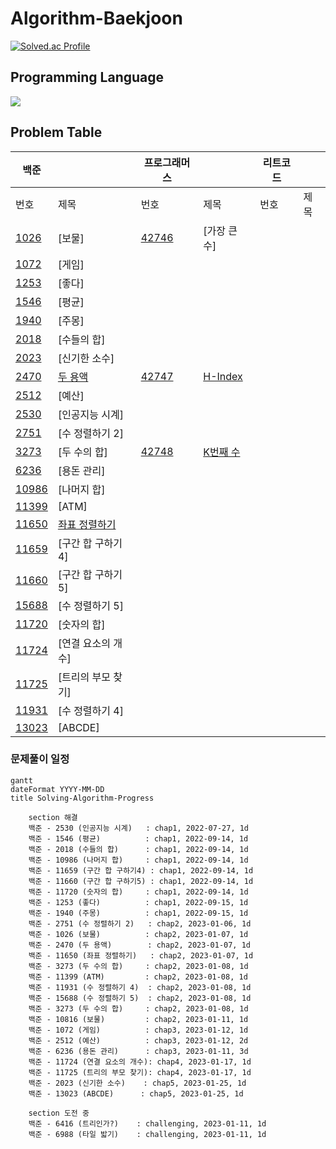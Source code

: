 # Algorithm-Baekjoon

[![Solved.ac Profile](http://mazassumnida.wtf/api/v2/generate_badge?boj=darkblose)](https://solved.ac/darkblose/)

## Programming Language

<img src="https://img.shields.io/badge/java-007396?style=for-the-badge&logo=java&logoColor=white">

## Problem Table

| 백준                                             |                                                                                                                                                | 프로그래머스                                                                   |                                                                                                                                 | 리트코드 |     |
|------------------------------------------------|------------------------------------------------------------------------------------------------------------------------------------------------|--------------------------------------------------------------------------|---------------------------------------------------------------------------------------------------------------------------------|------|-----|
| 번호                                             | 제목                                                                                                                                             | 번호                                                                       | 제목                                                                                                                              | 번호   | 제목  |
| [1026](https://www.acmicpc.net/problem/1026)   | [보물]                                                                                                                                           | [42746](https://school.programmers.co.kr/learn/courses/30/lessons/42746) | [가장 큰 수]                                                                                                                        |      |     |
| [1072](https://www.acmicpc.net/problem/1072)   | [게임]                                                                                                                                           |                                                                          |                                                                                                                                 |      |     |
| [1253](https://www.acmicpc.net/problem/1253)   | [좋다]                                                                                                                                           |                                                                          |                                                                                                                                 |      |     |
| [1546](https://www.acmicpc.net/problem/1546)   | [평균]                                                                                                                                           |                                                                          |                                                                                                                                 |      |     |
| [1940](https://www.acmicpc.net/problem/1940)   | [주몽]                                                                                                                                           |                                                                          |                                                                                                                                 |      |     |
| [2018](https://www.acmicpc.net/problem/2018)   | [수들의 합]                                                                                                                                        |                                                                          |                                                                                                                                 |      |     |
| [2023](https://www.acmicpc.net/problem/2023)   | [신기한 소수]                                                                                                                                       |                                                                          |                                                                                                                                 |      |     |
| [2470](https://www.acmicpc.net/problem/2470)   | [두 용액](https://github.com/Hell-O-Algorithm/Algorithm-Wiki/blob/main/Baekjoon/Donghun/src/main/java/com/algorithm/baekjun/sort/No2470.java)     | [42747](https://school.programmers.co.kr/learn/courses/30/lessons/42747) | [H-Index](https://github.com/Hell-O-Algorithm/Algorithm-Wiki/blob/main/Programmers/Ryeongee/Programmers%20(lv2)%20H-index.java) |      |     |
| [2512](https://www.acmicpc.net/problem/2512)   | [예산]                                                                                                                                           |                                                                          |                                                                                                                                 |      |     |
| [2530](https://www.acmicpc.net/problem/2530)   | [인공지능 시계]                                                                                                                                      |                                                                          |                                                                                                                                 |      |     |
| [2751](https://www.acmicpc.net/problem/2751)   | [수 정렬하기 2]                                                                                                                                     |                                                                          |                                                                                                                                 |      |     |
| [3273](https://www.acmicpc.net/problem/3273)   | [두 수의 합]                                                                                                                                       | [42748](https://school.programmers.co.kr/learn/courses/30/lessons/42748) | [K번째 수](https://github.com/Hell-O-Algorithm/Algorithm-Wiki/blob/main/Programmers/Ryeongee/K%EB%B2%88%EC%A7%B8%EC%88%98.java)    |      |     |
| [6236](https://www.acmicpc.net/problem/6236)   | [용돈 관리]                                                                                                                                        |                                                                          |                                                                                                                                 |      |     |
| [10986](https://www.acmicpc.net/problem/10986) | [나머지 합]                                                                                                                                        |                                                                          |                                                                                                                                 |      |     |
| [11399](https://www.acmicpc.net/problem/11399) | [ATM]                                                                                                                                          |                                                                          |                                                                                                                                 |      |     |
| [11650](https://www.acmicpc.net/problem/11650) | [좌표 정렬하기](https://github.com/Hell-O-Algorithm/Algorithm-Wiki/blob/main/Baekjoon/Donghun/src/main/java/com/algorithm/baekjun/sort/No11650.java) |                                                                          |                                                                                                                                 |      |     |
| [11659](https://www.acmicpc.net/problem/11659) | [구간 합 구하기 4]                                                                                                                                   |                                                                          |                                                                                                                                 |      |     |
| [11660](https://www.acmicpc.net/problem/11660) | [구간 합 구하기 5]                                                                                                                                   |                                                                          |                                                                                                                                 |      |     |
| [15688](https://www.acmicpc.net/problem/15688) | [수 정렬하기 5]                                                                                                                                     |                                                                          |                                                                                                                                 |      |     |
| [11720](https://www.acmicpc.net/problem/11660) | [숫자의 합]                                                                                                                                        |                                                                          |                                                                                                                                 |      |     |
| [11724](https://www.acmicpc.net/problem/11724) | [연결 요소의 개수]                                                                                                                                    |                                                                          |                                                                                                                                 |      |     |
| [11725](https://www.acmicpc.net/problem/11725) | [트리의 부모 찾기]                                                                                                                                    |                                                                          |                                                                                                                                 |      |     |
| [11931](https://www.acmicpc.net/problem/11931) | [수 정렬하기 4]                                                                                                                                     |                                                                          |                                                                                                                                 |      |     |
| [13023](https://www.acmicpc.net/problem/13023) | [ABCDE]                                                                                                                                        |                                                                          |                                                                                                                                 |      |     |

### 문제풀이 일정

```mermaid
gantt
dateFormat YYYY-MM-DD
title Solving-Algorithm-Progress

    section 해결
    백준 - 2530 (인공지능 시계)   : chap1, 2022-07-27, 1d
    백준 - 1546 (평균)          : chap1, 2022-09-14, 1d
    백준 - 2018 (수들의 합)      : chap1, 2022-09-14, 1d
    백준 - 10986 (나머지 합)     : chap1, 2022-09-14, 1d
    백준 - 11659 (구간 합 구하기4) : chap1, 2022-09-14, 1d
    백준 - 11660 (구간 합 구하기5) : chap1, 2022-09-14, 1d
    백준 - 11720 (숫자의 합)     : chap1, 2022-09-14, 1d
    백준 - 1253 (좋다)          : chap1, 2022-09-15, 1d
    백준 - 1940 (주몽)          : chap1, 2022-09-15, 1d
    백준 - 2751 (수 정렬하기 2)   : chap2, 2023-01-06, 1d
    백준 - 1026 (보물)          : chap2, 2023-01-07, 1d
    백준 - 2470 (두 용액)        : chap2, 2023-01-07, 1d
    백준 - 11650 (좌표 정렬하기)   : chap2, 2023-01-07, 1d
    백준 - 3273 (두 수의 합)     : chap2, 2023-01-08, 1d
    백준 - 11399 (ATM)         : chap2, 2023-01-08, 1d
    백준 - 11931 (수 정렬하기 4)  : chap2, 2023-01-08, 1d
    백준 - 15688 (수 정렬하기 5)  : chap2, 2023-01-08, 1d
    백준 - 3273 (두 수의 합)     : chap2, 2023-01-08, 1d
    백준 - 10816 (보물)         : chap2, 2023-01-11, 1d
    백준 - 1072 (게임)          : chap3, 2023-01-12, 1d
    백준 - 2512 (예산)          : chap3, 2023-01-12, 2d
    백준 - 6236 (용돈 관리)      : chap3, 2023-01-11, 3d
    백준 - 11724 (연결 요소의 개수): chap4, 2023-01-17, 1d
    백준 - 11725 (트리의 부모 찾기): chap4, 2023-01-17, 1d
    백준 - 2023 (신기한 소수)    : chap5, 2023-01-25, 1d
    백준 - 13023 (ABCDE)      : chap5, 2023-01-25, 1d
    
    section 도전 중
    백준 - 6416 (트리인가?)    : challenging, 2023-01-11, 1d
    백준 - 6988 (타일 밟기)    : challenging, 2023-01-11, 1d
```
